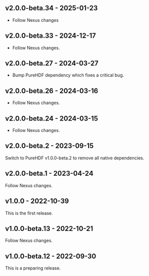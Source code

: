 ## v2.0.0-beta.34 - 2025-01-23

- Follow Nexus changes

## v2.0.0-beta.33 - 2024-12-17

- Follow Nexus changes.

## v2.0.0-beta.27 - 2024-03-27

- Bump PureHDF dependency which fixes a critical bug.

## v2.0.0-beta.26 - 2024-03-16

- Follow Nexus changes.

## v2.0.0-beta.24 - 2024-03-15

- Follow Nexus changes.

## v2.0.0-beta.2 - 2023-09-15

Switch to PureHDF v1.0.0-beta.2 to remove all native dependencies.

## v2.0.0-beta.1 - 2023-04-24

Follow Nexus changes.

## v1.0.0 - 2022-10-39

This is the first release.

## v1.0.0-beta.13 - 2022-10-21

Follow Nexus changes.

## v1.0.0-beta.12 - 2022-09-30

This is a preparing release.